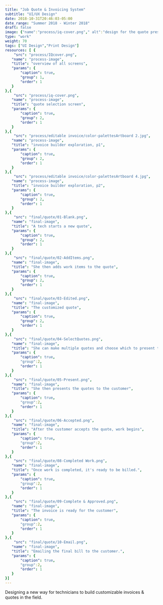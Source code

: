 ```yaml
---
title: "Job Quote & Invoicing System"
subtitle: "UI/UX Design"
date: 2018-10-31T20:46:03-05:00
date_range: "Summer 2018 - Winter 2018"
draft: false
image: {"name":"process/iq-cover.png"," alt":"design for the quote presentation process"}
type: "work"
weight: 70
tags: ["UI Design","Print Design"]
resources: [ {
    "src": "process/IQcover.png",
   "name": "process-image",
   "title": "overview of all screens",
   "params": {
       "caption": true,
       "group": 1,
       "order": 1
   }
},{
    "src": "process/iq-cover.png",
   "name": "process-image",
   "title": "quote selection screen",
   "params": {
       "caption": true,
       "group": 2,
       "order": 1
   }
},{
    "src": "process/editable invoice/color-palettesArtboard 2.jpg",
   "name": "process-image",
   "title": "invoice builder exploration, p1",
   "params": {
       "caption": true,
       "group": 2,
       "order": 1
   }
},{
    "src": "process/editable invoice/color-palettesArtboard 4.jpg",
   "name": "process-image",
   "title": "invoice builder exploration, p2",
   "params": {
       "caption": true,
       "group": 2,
       "order": 1
   }
},{
    "src": "final/quote/01-Blank.png",
   "name": "final-image",
   "title": "A tech starts a new quote",
   "params": {
       "caption": true,
       "group": 2,
       "order": 1
   }
},{
    "src": "final/quote/02-AddItems.png",
   "name": "final-image",
   "title": "She then adds work items to the quote",
   "params": {
       "caption": true,
       "group": 2,
       "order": 1
   }
},{
    "src": "final/quote/03-Edited.png",
   "name": "final-image",
   "title": "The customized quote",
   "params": {
       "caption": true,
       "group": 2,
       "order": 1
   }
},{
    "src": "final/quote/04-SelectQuotes.png",
   "name": "final-image",
   "title": "She can make multiple quotes and choose which to present to the customer",
   "params": {
       "caption": true,
       "group":2,
       "order": 1
   }
},{
    "src": "final/quote/05-Present.png",
   "name": "final-image",
   "title": "She then presents the quotes to the customer",
   "params": {
       "caption": true,
       "group":2,
       "order": 1
   }
},{
    "src": "final/quote/06-Accepted.png",
   "name": "final-image",
   "title": "After the customer accepts the quote, work begins",
   "params": {
       "caption": true,
       "group":2,
       "order": 1
   }
},{
    "src": "final/quote/08-Completed Work.png",
   "name": "final-image",
   "title": "Once work is completed, it's ready to be billed.",
   "params": {
       "caption": true,
       "group":2,
       "order": 1
   }
},{
    "src": "final/quote/09-Complete & Approved.png",
   "name": "final-image",
   "title": "The invoice is ready for the customer",
   "params": {
       "caption": true,
       "group":2,
       "order": 1
   }
},{
    "src": "final/quote/10-Email.png",
   "name": "final-image",
   "title": "Emailing the final bill to the customer.",
   "params": {
       "caption": true,
       "group":2,
       "order": 1
   }
}]
---
```

Designing a new way for technicians to build customizable invoices & quotes in the field.
